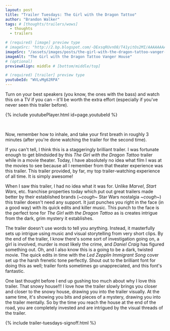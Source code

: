 ```yaml
---
layout: post
title: "Trailer Tuesdays: The Girl with the Dragon Tattoo"
author: "Brandon Walker"
tags: # [thoughts/trailers/wows]
  - thoughts
  - trailers

# (required) [image] preview type
# imageSrc: "http://2.bp.blogspot.com/-DExsqRUvnO8/T41yitOs2MI/AAAAAAAAALc/KHqMofpaw4I/s1600/the+girl+dragon+tattoo+-+vanger+house.png"
imageSrc: "/assets/images/posts/the-girl-with-the-dragon-tattoo-vanger-house.png"
imageAlt: "The Girl with the Dragon Tattoo Vanger House"
# (optional)
previewAlign: middle # [bottom/middle/top]

# (required) [trailer] preview type
youtubeId: "WVLvMg62RPA"
---
```


Turn on your best speakers (you know, the ones with the bass) and watch this on a TV if you can – it'll be worth the extra effort (especially if you've never seen this trailer before).

{% include youtubePlayer.html id=page.youtubeId %}

<br>

Now, remember how to inhale, and take your first breath in roughly 3 minutes (after you're done watching the trailer for the second time).

If you can't tell, I think this is a staggeringly brilliant trailer. I was fortunate enough to get blindsided by this _The Girl with the Dragon Tattoo_ trailer while in a movie theater. Today, I have absolutely no idea what film I was at the movies to see because all I remember from that theater experience was this trailer. This trailer provided, by far, my top trailer-watching experience of all time. It is simply awesome!

When I saw this trailer, I had no idea what it was for. Unlike _Marvel_, _Start Wars_, etc. franchise properties today which put out great trailers made better by their established brands (_~cough~_ Star Wars nostalgia _~cough~_) this trailer doesn't need any support. It just punches you right in the face (in a good way) with its quick edits and killer music. This punch to the face is the perfect tone for _The Girl with the Dragon Tattoo_ as is creates intrigue from the dark, grim mystery it establishes.

The trailer doesn't use words to tell you anything. Instead, it masterfully sets up intrigue using music and visual storytelling from very short clips. By the end of the trailer, I know there's some sort of investigation going on, a girl is involved, murder is most likely the crime, and _Daniel Craig_ has figured something out. Oh, and I also know this is a going to be a dark, twisted movie. The quick edits in time with the _Led Zepplin_ _Immigrant Song_ cover set up the harsh frenetic tone perfectly. Shout out to the brilliant font for doing this as well; trailer fonts sometimes go unappreciated, and this font's fantastic.

One last thought before I end up gushing too much about why I love this trailer. That snowy house!!! I love how the trailer slowly brings you closer and closer to the snowy house, drawing you into the trailer visually. At the same time, it's showing you bits and pieces of a mystery, drawing you into the trailer mentally. So by the time you reach the house at the end of the road, you are completely invested and are intrigued by the visual threads of the trailer.

{% include trailer-tuesdays-signoff.html %}
